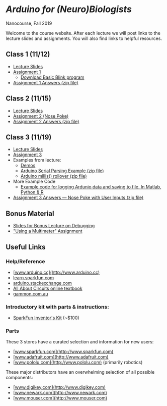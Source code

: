 # *Arduino for (Neuro)Biologists*
Nanocourse, Fall 2019

Welcome to the course website. After each lecture we will post links to the lecture slides and assignments. You will also find links to helpful resources.

## Class 1 (11/12)
- [Lecture Slides](Class%201%20Introduction/Arduino%20Nanocourse%20Day%201%20-%20Fall%202018.pdf)
- [Assignment 1](Class%201%20Introduction/Nanocourse%20Project%20Day%201.pdf)
  - [Download Basic Blink program](Class%201%20Introduction/Basic_Blink.zip?raw=true)
- [Assignment 1 Answers (zip file)](Class%201%20Introduction/Assignment%201%20Answers.zip?raw=true)

## Class 2 (11/15)
- [Lecture Slides](Class%202%20Electronics/Arduino%20Nanocourse%20Day%202%20-%20Fall%202018%20Slides%20Final.pdf)
- [Assignment 2 (Nose Poke)](Class%202%20Electronics/Project%202%20-%20Nose%20Poke.pdf)
- [Assignment 2 Answers (zip file)](Class%202%20Electronics/Assignment2_Answer.zip?raw=true)

## Class 3 (11/19)
- [Lecture Slides](Class%203%20Software/Arduino%20Nanocourse%20Day%203%20-%20Software.pdf)
- [Assignment 3](Class%203%20Software/Project%203%20-%20Behavior%20box%20contd.pdf)
- Examples from lecture:
  - [Demos](Class%203%20Software/arduino_course_fall18_class3.zip)
  - [Arduino Serial Parsing Example (zip file)](Class%203%20Software/simple_serial_parsing.zip?raw=true)
  - [Arduino millis() rollover (zip file)](Class%203%20Software/arduino_uno_millis_rollover.zip?raw=true)
- More Example Code
  - [Example code for logging Ardunio data and saving to file. In Matlab, Python & R](Class%203%20Software/ArduinoDataLogging.zip?raw=true)
- [Assignment 3 Answers — Nose Poke with User Inputs (zip file)](Class%203%20Software/NosePokeWithUserInputs_Answer.zip?raw=true)

## Bonus Material
- [Slides for Bonus Lecture on Debugging](Class%204%20Debugging/Class%204%20-%20Debugging.pdf)
- ["Using a Multimeter" Assignment](Class%204%20Debugging/DMM%20Assignment.pdf)



## Useful Links


### Help/Reference
- [www.arduino.cc](http://www.arduino.cc)
- [learn.sparkfun.com](http://learn.sparkfun.com)
- [arduino.stackexchange.com](http://arduino.stackexchange.com/)
- [All About Circuits online textbook](http://www.allaboutcircuits.com/textbook)
- [gammon.com.au](http://gammon.com.au/forum/bbshowpost.php?bbtopic_id=123)

### Introductory kit with parts & instructions:
- [SparkFun Inventor's Kit](https://www.sparkfun.com/products/15631) \(~$100\)

### Parts
These 3 stores have a curated selection and information for new users:
- [www.sparkfun.com](http://www.sparkfun.com)
- [www.adafruit.com](http://www.adafruit.com)
- [www.pololu.com](http://www.pololu.com)  \(primarily robotics\)

These major distributors have an overwhelming selection of all possible components:
- [www.digikey.com](http://www.digikey.com)
- [www.newark.com](http://www.newark.com)
- [www.mouser.com](http://www.mouser.com)
